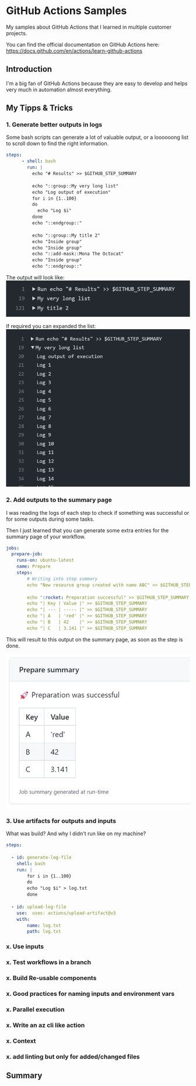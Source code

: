 # GitHub Actions Samples

My samples about GitHub Actions that I learned in multiple customer projects.

You can find the official documentation on GitHub Actions here: <https://docs.github.com/en/actions/learn-github-actions>

## Introduction

I'm a big fan of GitHub Actions because they are easy to develop and helps very much in automation almost everything.

## My Tipps & Tricks

### 1. Generate better outputs in logs

Some bash scripts can generate a lot of valuable output, or a loooooong list to scroll down to find the right information.

```yaml
steps:
      - shell: bash
        run: |
          echo "# Results" >> $GITHUB_STEP_SUMMARY

          echo "::group::My very long list"
          echo "Log output of execution"
          for i in {1..100}
          do
            echo "Log $i"
          done
          echo "::endgroup::"

          echo "::group::My title 2"
          echo "Inside group"
          echo "Inside group"
          echo "::add-mask::Mona The Octocat"
          echo "Inside group"
          echo "::endgroup::"
```

The output will look like:
![img](media/improved_logging.png)

If required you can expanded the list:
![img](media/improved_logging_expanded.png)


### 2. Add outputs to the summary page

I was reading the logs of each step to check if something was successful or for some outputs during some tasks.

Then I just learned that you can generate some extra entries for the summary page of your workflow.

```yaml
jobs:
  prepare-job:
    runs-on: ubuntu-latest
    name: Prepare
    steps:
        # Writing into step summary
        echo "New resource group created with name ABC" >> $GITHUB_STEP_SUMMARY

        echo ":rocket: Preparation successful" >> $GITHUB_STEP_SUMMARY
        echo "| Key | Value |" >> $GITHUB_STEP_SUMMARY
        echo "| --- | ----- |" >> $GITHUB_STEP_SUMMARY
        echo "| A   | 'red' |" >> $GITHUB_STEP_SUMMARY
        echo "| B   | 42    |" >> $GITHUB_STEP_SUMMARY
        echo "| C   | 3.141 |" >> $GITHUB_STEP_SUMMARY
```

This will result to this output on the summary page, as soon as the step is done.

![img](media/step_summary.png)

### 3. Use artifacts for outputs and inputs

What was build? And why I didn't run like on my machine?

```yaml
steps:

  - id: generate-log-file
    shell: bash
    run: |
        for i in {1..100}
        do
        echo "Log $i" > log.txt
        done

  - id: upload-log-file
    use:  uses: actions/upload-artifact@v3
    with:
        name: log.txt
        path: log.txt
```


### x. Use inputs

### x. Test workflows in a branch

### x. Build Re-usable components

### x. Good practices for naming inputs and environment vars

### x. Parallel execution

### x. Write an az cli like action

### x. Context

### x. add linting but only for added/changed files

## Summary

